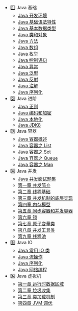 - 1️⃣ Java 基础
  - [Java 开发环境](basics/Java开发环境.md)
  - [Java 基础语法特性](basics/Java基础语法特性.md)
  - [Java 基本数据类型](basics/Java基本数据类型.md)
  - [Java 类和对象](basics/Java类和对象.md)
  - [Java 方法](basics/Java方法.md)
  - [Java 数组](basics/Java数组.md)
  - [Java 枚举](basics/Java枚举.md)
  - [Java 控制语句](basics/Java控制语句.md)
  - [Java 异常](basics/Java异常.md)
  - [Java 泛型](basics/Java泛型.md)
  - [Java 反射](basics/Java反射.md)
  - [Java 注解](basics/Java注解.md)
  - [Java 序列化](basics/Java序列化.md)
- 2️⃣ Java 进阶
  - [Java 正则](advanced/Java正则.md)
  - [Java 编码和加密](advanced/Java编码和加密.md)
  - [Java 本地化](advanced/Java本地化.md)
  - [Java JDK8](advanced/Java8.md)
- 3️⃣ Java 容器
  - [Java 容器概述](container/java-container.md)
  - [Java 容器之 List](container/java-container-list.md)
  - [Java 容器之 Set](container/java-container-set.md)
  - [Java 容器之 Queue](container/java-container-queue.md)
  - [Java 容器之 Map](container/java-container-map.md)
- 4️⃣ Java 并发
  - [Java 并发面试题集](concurrent/Java并发面试题集.md)
  - [第一章 并发简介](concurrent/并发简介.md)
  - [第二章 线程基础](concurrent/线程基础.md)
  - [第三章 并发机制的底层实现](concurrent/并发机制的底层实现.md)
  - [第四章 内存模型](concurrent/内存模型.md)
  - [第五章 同步容器和并发容器](concurrent/同步容器和并发容器.md)
  - [第六章 锁](concurrent/锁.md)
  - [第七章 原子变量类](concurrent/原子变量类.md)
  - [第八章 并发工具类](concurrent/并发工具类.md)
  - [第九章 线程池](concurrent/线程池.md)
- 5️⃣ Java IO
  - [Java 常用 IO 类](io/Java常用IO类.md)
  - [Java 流操作](io/Java流操作.md)
  - [Java 序列化](io/Java序列化.md)
  - [Java 网络编程](io/Java网络编程.md)
- 6️⃣ Java 虚拟机
  - [第一章 运行时数据区域](jvm/jvm-memory.md)
  - [第二章 垃圾收集](jvm/jvm-gc.md)
  - [第三章 类加载机制](jvm/jvm-class-loader.md)
  - [第四章 JVM 调优](jvm/jvm-performance.md)

